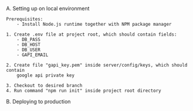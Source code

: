 A. Setting up on local environment

    Prerequisites:
        - Install Node.js runtime together with NPM package manager

    1. Create .env file at project root, which should contain fields:
        - DB_PASS
        - DB_HOST
        - DB_USER
        - GAPI_EMAIL

    2. Create file "gapi_key.pem" inside server/config/keys, which should contain
        google api private key

    3. Checkout to desired branch
    4. Run command "npm run init" inside project root directory

B. Deploying to production